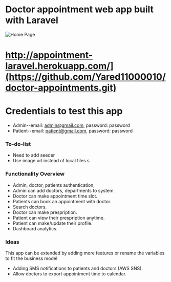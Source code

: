 # Doctor appointment web app built with Laravel

![Home Page](https://github.com/khoadodk/appointment-laravel/blob/master/homepage.PNG)

# http://appointment-laravel.herokuapp.com/](https://github.com/Yared11000010/doctor-appointments.git)

# Credentials to test this app

-   Admin--email: admin@gmail.com, password: password
-   Patient--email: patient@gmail.com, password: password

### To-do-list

-   Need to add seeder
-   Use image url instead of local files.s

### Functionality Overview

-   Admin, doctor, patients authentication,
-   Admin can add doctors, departments to system.
-   Doctor can make appointment time slot.
-   Patients can book an appointment with doctor.
-   Search doctors.
-   Doctor can make prespription.
-   Patient can view their prespription anytime.
-   Patient can make/update their profile.
-   Dashboard analytics.

### Ideas

This app can be extended by adding more features or rename the variables to fit the business model

-   Adding SMS notifications to patients and doctors (AWS SNS).
-   Allow doctors to export appointment time to calendar.
